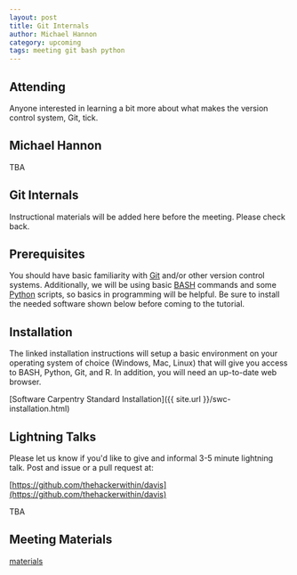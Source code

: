 ```yaml
---
layout: post
title: Git Internals
author: Michael Hannon
category: upcoming
tags: meeting git bash python
---
```


## Attending

Anyone interested in learning a bit more about what makes the version control
system, Git, tick.

## Michael Hannon

TBA

## Git Internals

Instructional materials will be added here before the meeting. Please check
back.

## Prerequisites

You should have basic familiarity with
[Git](https://en.wikipedia.org/wiki/Git_%28software%29) and/or other version
control systems. Additionally, we will be using basic
[BASH](https://en.wikipedia.org/wiki/Bash_%28Unix_shell%29) commands and some
[Python](https://en.wikipedia.org/wiki/Python_%28programming_language%29)
scripts, so basics in programming will be helpful. Be sure to install the
needed software shown below before coming to the tutorial.

## Installation

The linked installation instructions will setup a basic environment on your
operating system of choice (Windows, Mac, Linux) that will give you access to
BASH, Python, Git, and R. In addition, you will need an up-to-date web browser.

[Software Carpentry Standard Installation]({{ site.url }}/swc-installation.html)

## Lightning Talks

Please let us know if you'd like to give and informal 3-5 minute lightning
talk. Post and issue or a pull request at:

[https://github.com/thehackerwithin/davis](https://github.com/thehackerwithin/davis)

TBA

## Meeting Materials

[materials](https://github.com/thehackerwithin/davis/tree/gh-pages/meeting-materials/2016-02-11)

